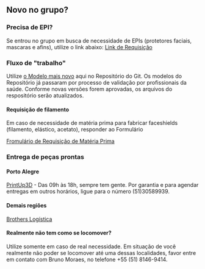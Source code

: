 

## Novo no grupo?

### Precisa de EPI?
Se entrou no grupo em busca de necessidade de EPIs (protetores faciais, mascaras e afins), utilize o link abaixo:
[Link de Requisição](https://sites.google.com/view/brotherinarmscovid19/cadastro-demandas-de-epis)


### Fluxo de "trabalho"
Utilize [o Modelo mais novo](https://github.com/brothers-in-arms/Impressao-3D/blob/master/Arquivos%20para%20impressoras%203D/Modelos%20STL/Higia_v3.stl)  aqui no Repositório do Git. Os modelos do Repositório já passaram por processo de validação por profissionais da saúde. Conforme novas versões forem aprovadas, os arquivos do respositório serão atualizados.

#### Requisição de filamento
Em caso de necessidade de matéria prima para fabricar faceshields (filamento, elástico, acetato), responder ao Formulário

[Fromulário de Requisição de Matéria Prima](https://docs.google.com/forms/d/e/1FAIpQLSfCF2tqPqlxGbZmy_XlRqZDuRsnOGyRtH_zxF1fAT7MMF0fhQ/viewform)

### Entrega de peças prontas

#### Porto Alegre

[PrintUp3D](https://www.google.com/maps/place/Printup3D+-+Solu%C3%A7%C3%B5es+em+Impress%C3%A3o+3D/@-30.03172,-51.2188897,17z/data=!3m1!4b1!4m5!3m4!1s0x951979076cb55ecf:0xf40f3f20c2c5f2e2!8m2!3d-30.03172!4d-51.216701) - Das 09h às 18h, sempre tem gente. Por garantia e para agendar entregas em outros horários, ligue para o número (51)30589939.

#### Demais regiões
 
 [Brothers Logística](https://chat.whatsapp.com/EffFOngeMR42cj2SHPpTEB)



#### Realmente não tem como se locomover?
Utilize somente em caso de real necessidade.
Em situação de você realmente não poder se locomover até uma dessas localidades, favor entre em contato com Bruno Moraes, no telefone +55 (51) 8146-9414.

